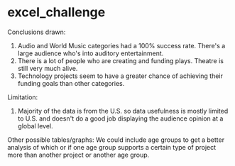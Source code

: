 # excel_challenge
Conclusions drawn:
 1) Audio and World Music categories had a 100% success rate. There's a large audience who's into auditory entertainment.
 2) There is a lot of people who are creating and funding plays. Theatre is still very much alive.
 3) Technology projects seem to have a greater chance of achieving their funding goals than other categories.

Limitation:
 1) Majority of the data is from the U.S. so data usefulness is mostly limited to U.S. and doesn't do a good job displaying the audience opinion at a global level. 


Other possible tables/graphs:
 We could include age groups to get a better analysis of which or if one age group supports a certain type of project more than another project or another age group.

